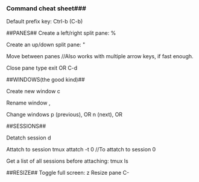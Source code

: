 ### Command cheat sheet###

Default prefix key:
Ctrl-b  (C-b)

##PANES##
Create a left/right split pane:
<prefix> %

Create an up/down split pane:
<prefix> "

Move between panes
<prefix> <arrow key> //Also works with multiple arrow keys, if fast enough.

Close pane
type exit OR C-d

##WINDOWS(the good kind)##

Create new window
<prefix> c

Rename window
<prefix> ,

Change windows
<prefix> p (previous), OR <prefix> n (next), OR <prefix> <number>

##SESSIONS##

Detatch session
<prefix> d

Attatch to session
tmux attatch -t 0 //To attatch to session 0

Get a list of all sessions before attaching:
tmux ls

##RESIZE##
Toggle full screen:
<prefix> z
Resize pane
<prefix> C-<Arrow key> 
